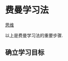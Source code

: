 # 费曼学习法

[思维](../_asserts/feynmant-technique.drawio ':include :type=code')

以上是费曼学习法的重要步骤.

## 确立学习目标
